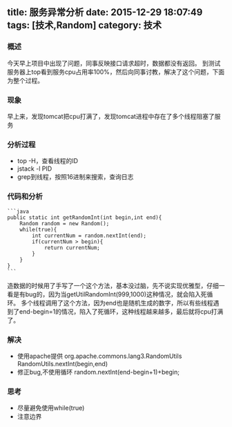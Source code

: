 title: 服务异常分析
date: 2015-12-29 18:07:49
tags: [技术,Random]
category: 技术
---

### 概述
今天早上项目中出现了问题，同事反映接口请求超时，数据都没有返回。
到测试服务器上top看到服务cpu占用率100%，然后向同事讨教，解决了这个问题，下面为整个过程。

<!--more-->

### 现象
早上来，发现tomcat把cpu打满了，发现tomcat进程中存在了多个线程阻塞了服务

### 分析过程
* top -H，查看线程的ID
* jstack -l PID
* grep到线程，按照16进制来搜索，查询日志

### 代码和分析
	```java
	public static int getRandomInt(int begin,int end){
	    Random random = new Random();
	    while(true){
	     	int currentNum = random.nextInt(end);
	      	if(currentNum > begin){
	        	return currentNum;
	      	}
	    }
	}
	```
造数据的时候用了手写了一个这个方法，基本没过脑，先不说实现优雅型，仔细一看是有bug的，因为当getUtilRandomInt(999,1000)这种情况，就会陷入死循环。
多个线程调用了这个方法，因为end也是随机生成的数字，所以有些线程遇到了end-begin=1的情况，陷入了死循环，这种线程越来越多，最后就将cpu打满了。

### 解决
* 使用apache提供
	org.apache.commons.lang3.RandomUtils
	RandomUtils.nextInt(begin,end)
* 修正bug,不使用循环
	random.nextInt(end-begin+1)+begin;

### 思考
* 尽量避免使用while(true)
* 注意边界










